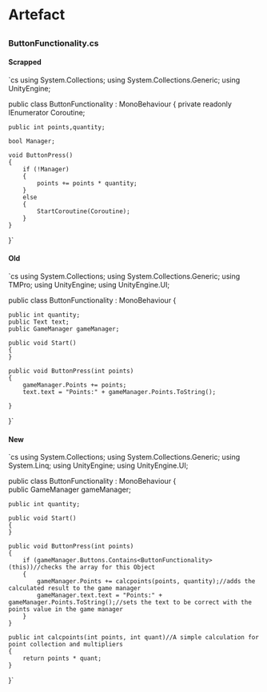 # Artefact

##

### ButtonFunctionality.cs
#### Scrapped
`cs
using System.Collections;
using System.Collections.Generic;
using UnityEngine;

public class ButtonFunctionality : MonoBehaviour
{
    private readonly IEnumerator Coroutine;

    public int points,quantity;

    bool Manager;
   
    void ButtonPress()
    {
        if (!Manager)
        {
            points += points * quantity;
        }
        else
        {
            StartCoroutine(Coroutine);
        }
    }

}`


#### Old
`cs
using System.Collections;
using System.Collections.Generic;
using TMPro;
using UnityEngine;
using UnityEngine.UI;

public class ButtonFunctionality : MonoBehaviour
{

    public int quantity;
    public Text text;
    public GameManager gameManager;

    public void Start()
    {
    }

    public void ButtonPress(int points)
    {
        gameManager.Points += points;
        text.text = "Points:" + gameManager.Points.ToString();
       
    }



}`

#### New
`cs
using System.Collections;
using System.Collections.Generic;
using System.Linq;
using UnityEngine;
using UnityEngine.UI;

public class ButtonFunctionality : MonoBehaviour
{   
    public GameManager gameManager;

    public int quantity;

    public void Start()
    {
    }

    public void ButtonPress(int points)
    {
        if (gameManager.Buttons.Contains<ButtonFunctionality>(this))//checks the array for this Object
        {
            gameManager.Points += calcpoints(points, quantity);//adds the calculated result to the game manager
            gameManager.text.text = "Points:" + gameManager.Points.ToString();//sets the text to be correct with the points value in the game manager
        }
    }

    public int calcpoints(int points, int quant)//A simple calculation for point collection and multipliers
    {
        return points * quant;
    }
}`
